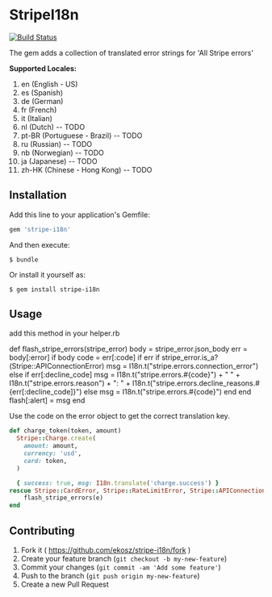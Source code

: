 StripeI18n
==========

[![Build
Status](https://secure.travis-ci.org/ekosz/stripe-i18n.png)](http://travis-ci.org/ekosz/stripe-i18n)

The gem adds a collection of translated error strings for 'All Stripe errors'

**Supported Locales:**

1. en (English - US)
1. es (Spanish)
1. de (German)
1. fr (French)
1. it (Italian)
1. nl (Dutch) -- TODO
1. pt-BR (Portuguese - Brazil) -- TODO
1. ru (Russian) -- TODO
1. nb (Norwegian) -- TODO
1. ja (Japanese) -- TODO
1. zh-HK (Chinese - Hong Kong) -- TODO

## Installation

Add this line to your application's Gemfile:

```ruby
gem 'stripe-i18n'
```

And then execute:

    $ bundle

Or install it yourself as:

    $ gem install stripe-i18n

## Usage
add this method in your helper.rb

def flash_stripe_errors(stripe_error)
    body = stripe_error.json_body
    err  = body[:error] if body
    code = err[:code] if err
    if stripe_error.is_a?(Stripe::APIConnectionError)
      msg = I18n.t("stripe.errors.connection_error")
    else
      if err[:decline_code]
        msg = I18n.t("stripe.errors.#{code}") + " " + I18n.t("stripe.errors.reason") + ": " +            I18n.t("stripe.errors.decline_reasons.#{err[:decline_code]}")
      else
        msg = I18n.t("stripe.errors.#{code}")
      end
    end
    flash[:alert] = msg
 end
  
  
Use the code on the error object to get the correct
translation key.

```ruby
def charge_token(token, amount)
  Stripe::Charge.create(
    amount: amount,
    currency: 'usd',
    card: token,
  )

  { success: true, msg: I18n.translate('charge.success') }
rescue Stripe::CardError, Stripe::RateLimitError, Stripe::APIConnectionError, Stripe::InvalidRequestError, Stripe::AuthenticationError, Stripe::StripeError => e
    flash_stripe_errors(e)
end
```

## Contributing

1. Fork it ( https://github.com/ekosz/stripe-i18n/fork )
2. Create your feature branch (`git checkout -b my-new-feature`)
3. Commit your changes (`git commit -am 'Add some feature'`)
4. Push to the branch (`git push origin my-new-feature`)
5. Create a new Pull Request

